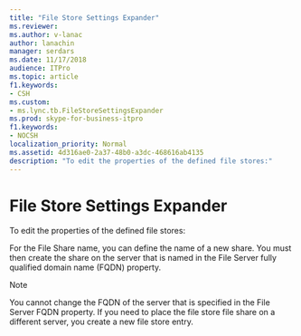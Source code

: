 ```yaml
---
title: "File Store Settings Expander"
ms.reviewer: 
ms.author: v-lanac
author: lanachin
manager: serdars
ms.date: 11/17/2018
audience: ITPro
ms.topic: article
f1.keywords:
- CSH
ms.custom:
- ms.lync.tb.FileStoreSettingsExpander
ms.prod: skype-for-business-itpro
f1.keywords:
- NOCSH
localization_priority: Normal
ms.assetid: 4d316ae0-2a37-48b0-a3dc-468616ab4135
description: "To edit the properties of the defined file stores:"
---
```


# File Store Settings Expander
 
To edit the properties of the defined file stores:
  
For the File Share name, you can define the name of a new share. You must then create the share on the server that is named in the File Server fully qualified domain name (FQDN) property.
  
> [!NOTE]
> You cannot change the FQDN of the server that is specified in the File Server FQDN property. If you need to place the file store file share on a different server, you create a new file store entry. 
  


